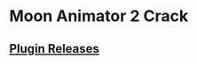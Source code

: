 # Moon Animator 2 Crack

## [Plugin Releases](https://github.com/danthekidd/Moon-Animator-2-Crack/releases/)
